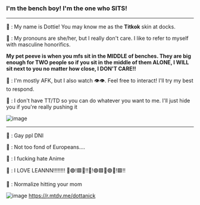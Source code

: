 ### I'm the bench boy! I'm the one who **SITS**!
-------------------------------------------------------------------------------------------------------------------
🥪 : My name is Dottie! You may know me as the **Titkok** skin at docks.

🥞 : My pronouns are she/her, but I really don't care. I like to refer to myself with masculine honorifics.

**My pet peeve is when you mfs sit in the MIDDLE of benches. They are big enough for TWO people so if you sit in the middle of them ALONE, I WILL sit next to you no matter how close, I DON'T CARE!!**

🍰 : I'm mostly AFK, but I also watch :eye::eye:. Feel free to interact! I'll try my best to respond.

🐌 : I don't have TT/TD so you can do whatever you want to me. I'll just hide you if you're really pushing it

![image](https://user-images.githubusercontent.com/102858874/164370682-b3fdb76c-e1dc-4128-924a-6b5380c6e1bb.png)

------------------------------------------------------------------------------------------------------------------------
🥩 : Gay ppl DNI

🦐 : Not too fond of Europeans....

🐙 : I fucking hate Anime

🥤 : I LOVE LEANNN!!!!!!!! 💜🟣!🟪💜!!💜!🟣🟪💜🟣💜!🟪!!

🦀 : Normalize hitting your mom

![image](https://user-images.githubusercontent.com/102858874/164367942-3c9facee-8c42-4b53-aea9-1a6895b52ec6.png)
https://r.mtdv.me/dottanick
